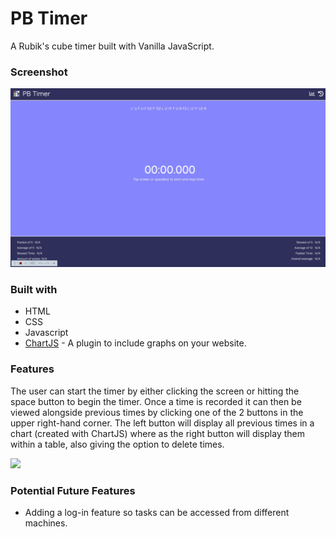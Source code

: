 # PB Timer

A Rubik's cube timer built with Vanilla JavaScript.

### Screenshot

![](src/images/rubiks.gif)

### Built with

- HTML
- CSS
- Javascript
- [ChartJS](https://www.chartjs.org/) - A plugin to include graphs on your website.

### Features

The user can start the timer by either clicking the screen or hitting the space button to begin the timer. Once a time is recorded it can then be viewed alongside previous times by clicking one of the 2 buttons in the upper right-hand corner. The left button will display all previous times in a chart (created with ChartJS) where as the right button will display them within a table, also giving the option to delete times.

![](src/images/timesAndChart.gif)



### Potential Future Features

- Adding a log-in feature so tasks can be accessed from different machines.

